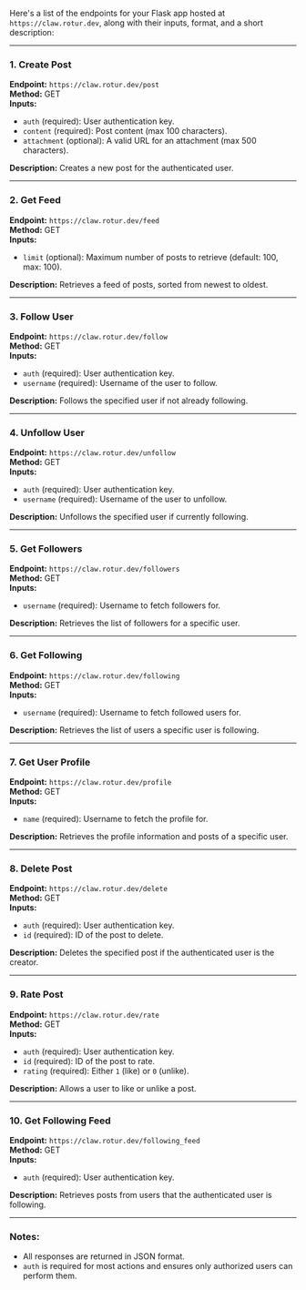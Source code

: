 Here's a list of the endpoints for your Flask app hosted at `https://claw.rotur.dev`, along with their inputs, format, and a short description:

---

### 1. **Create Post**
**Endpoint:** `https://claw.rotur.dev/post`  
**Method:** GET  
**Inputs:**
- `auth` (required): User authentication key.
- `content` (required): Post content (max 100 characters).
- `attachment` (optional): A valid URL for an attachment (max 500 characters).

**Description:** Creates a new post for the authenticated user.

---

### 2. **Get Feed**
**Endpoint:** `https://claw.rotur.dev/feed`  
**Method:** GET  
**Inputs:**
- `limit` (optional): Maximum number of posts to retrieve (default: 100, max: 100).

**Description:** Retrieves a feed of posts, sorted from newest to oldest.

---

### 3. **Follow User**
**Endpoint:** `https://claw.rotur.dev/follow`  
**Method:** GET  
**Inputs:**
- `auth` (required): User authentication key.
- `username` (required): Username of the user to follow.

**Description:** Follows the specified user if not already following.

---

### 4. **Unfollow User**
**Endpoint:** `https://claw.rotur.dev/unfollow`  
**Method:** GET  
**Inputs:**
- `auth` (required): User authentication key.
- `username` (required): Username of the user to unfollow.

**Description:** Unfollows the specified user if currently following.

---

### 5. **Get Followers**
**Endpoint:** `https://claw.rotur.dev/followers`  
**Method:** GET  
**Inputs:**
- `username` (required): Username to fetch followers for.

**Description:** Retrieves the list of followers for a specific user.

---

### 6. **Get Following**
**Endpoint:** `https://claw.rotur.dev/following`  
**Method:** GET  
**Inputs:**
- `username` (required): Username to fetch followed users for.

**Description:** Retrieves the list of users a specific user is following.

---

### 7. **Get User Profile**
**Endpoint:** `https://claw.rotur.dev/profile`  
**Method:** GET  
**Inputs:**
- `name` (required): Username to fetch the profile for.

**Description:** Retrieves the profile information and posts of a specific user.

---

### 8. **Delete Post**
**Endpoint:** `https://claw.rotur.dev/delete`  
**Method:** GET  
**Inputs:**
- `auth` (required): User authentication key.
- `id` (required): ID of the post to delete.

**Description:** Deletes the specified post if the authenticated user is the creator.

---

### 9. **Rate Post**
**Endpoint:** `https://claw.rotur.dev/rate`  
**Method:** GET  
**Inputs:**
- `auth` (required): User authentication key.
- `id` (required): ID of the post to rate.
- `rating` (required): Either `1` (like) or `0` (unlike).

**Description:** Allows a user to like or unlike a post.

---

### 10. **Get Following Feed**
**Endpoint:** `https://claw.rotur.dev/following_feed`  
**Method:** GET  
**Inputs:**
- `auth` (required): User authentication key.

**Description:** Retrieves posts from users that the authenticated user is following.

--- 

### Notes:
- All responses are returned in JSON format.
- `auth` is required for most actions and ensures only authorized users can perform them.
